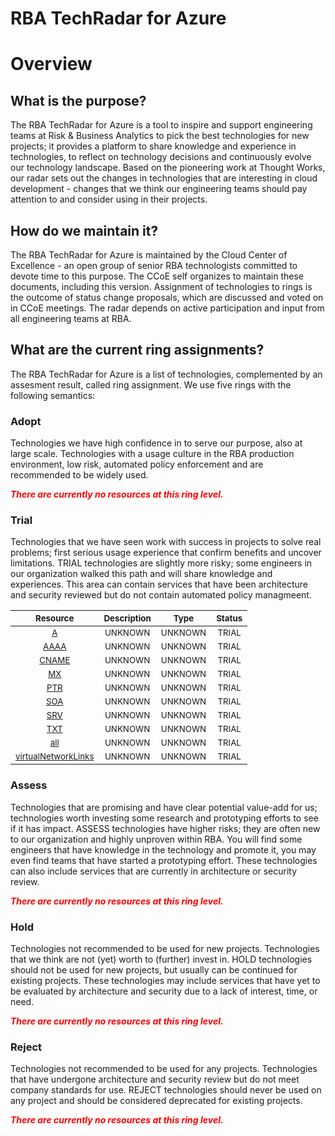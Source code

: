 
RBA TechRadar for Azure
=======================

# Overview

## What is the purpose?


The RBA TechRadar for Azure is a tool to inspire and support engineering teams at Risk & Business Analytics to pick the best technologies for new projects; it provides a platform to share knowledge and experience in technologies, to reflect on technology decisions and continuously evolve our technology landscape.  Based on the pioneering work at Thought Works, our radar sets out the changes in technologies that are interesting in cloud development - changes that we think our engineering teams should pay attention to and consider using in their projects.
## How do we maintain it?


The RBA TechRadar for Azure is maintained by the Cloud Center of Excellence - an open group of senior RBA technologists committed to devote time to this purpose.  The CCoE self organizes to maintain these documents, including this version.  Assignment of technologies to rings is the outcome of status change proposals, which are discussed and voted on in CCoE meetings.  The radar depends on active participation and input from all engineering teams at RBA.
## What are the current ring assignments?


The RBA TechRadar for Azure is a list of technologies, complemented by an assesment result, called ring assignment.  We use five rings with the following semantics:
### Adopt


Technologies we have high confidence in to serve our purpose, also at large scale.  Technologies with a usage culture in the RBA production environment, low risk, automated policy enforcement and are recommended to be widely used.  
  
***<font color="red"> There are currently no resources at this ring level. </font>***
### Trial


Technologies that we have seen work with success in projects to solve real problems;  first serious usage experience that confirm benefits and uncover limitations.  TRIAL technologies are slightly more risky; some engineers in our organization walked this path and will share knowledge and experiences.  This area can contain services that have been architecture and security reviewed but do not contain automated policy managmeent.  

|<sub>Resource</sub>|<sub>Description</sub>|<sub>Type</sub>|<sub>Status</sub>|
| :---: | :---: | :---: | :---: |
|<sub>[A](https://github.com/openrba/python-azure-techradar/tree/master/Microsoft.DBforPostgreSQL/privateDnsZones/A)</sub>|<sub>UNKNOWN</sub>|<sub>UNKNOWN</sub>|<sub>TRIAL</sub>|
|<sub>[AAAA](https://github.com/openrba/python-azure-techradar/tree/master/Microsoft.DBforPostgreSQL/privateDnsZones/AAAA)</sub>|<sub>UNKNOWN</sub>|<sub>UNKNOWN</sub>|<sub>TRIAL</sub>|
|<sub>[CNAME](https://github.com/openrba/python-azure-techradar/tree/master/Microsoft.DBforPostgreSQL/privateDnsZones/CNAME)</sub>|<sub>UNKNOWN</sub>|<sub>UNKNOWN</sub>|<sub>TRIAL</sub>|
|<sub>[MX](https://github.com/openrba/python-azure-techradar/tree/master/Microsoft.DBforPostgreSQL/privateDnsZones/MX)</sub>|<sub>UNKNOWN</sub>|<sub>UNKNOWN</sub>|<sub>TRIAL</sub>|
|<sub>[PTR](https://github.com/openrba/python-azure-techradar/tree/master/Microsoft.DBforPostgreSQL/privateDnsZones/PTR)</sub>|<sub>UNKNOWN</sub>|<sub>UNKNOWN</sub>|<sub>TRIAL</sub>|
|<sub>[SOA](https://github.com/openrba/python-azure-techradar/tree/master/Microsoft.DBforPostgreSQL/privateDnsZones/SOA)</sub>|<sub>UNKNOWN</sub>|<sub>UNKNOWN</sub>|<sub>TRIAL</sub>|
|<sub>[SRV](https://github.com/openrba/python-azure-techradar/tree/master/Microsoft.DBforPostgreSQL/privateDnsZones/SRV)</sub>|<sub>UNKNOWN</sub>|<sub>UNKNOWN</sub>|<sub>TRIAL</sub>|
|<sub>[TXT](https://github.com/openrba/python-azure-techradar/tree/master/Microsoft.DBforPostgreSQL/privateDnsZones/TXT)</sub>|<sub>UNKNOWN</sub>|<sub>UNKNOWN</sub>|<sub>TRIAL</sub>|
|<sub>[all](https://github.com/openrba/python-azure-techradar/tree/master/Microsoft.DBforPostgreSQL/privateDnsZones/all)</sub>|<sub>UNKNOWN</sub>|<sub>UNKNOWN</sub>|<sub>TRIAL</sub>|
|<sub>[virtualNetworkLinks](https://github.com/openrba/python-azure-techradar/tree/master/Microsoft.DBforPostgreSQL/privateDnsZones/virtualNetworkLinks)</sub>|<sub>UNKNOWN</sub>|<sub>UNKNOWN</sub>|<sub>TRIAL</sub>|

### Assess


Technologies that are promising and have clear potential value-add for us; technologies worth investing some research and prototyping efforts to see if it has impact.  ASSESS technologies have higher risks;  they are often new to our organization and highly unproven within RBA.  You will find some engineers that have knowledge in the technology and promote it, you may even find teams that have started a prototyping effort.  These technologies can also include services that are currently in architecture or security review.  
  
***<font color="red"> There are currently no resources at this ring level. </font>***
### Hold


Technologies not recommended to be used for new projects. Technologies that we think are not (yet) worth to (further) invest in.  HOLD technologies should not be used for new projects, but usually can be continued for existing projects.  These technologies may include services that have yet to be evaluated by architecture and security due to a lack of interest, time, or need.  
  
***<font color="red"> There are currently no resources at this ring level. </font>***
### Reject


Technologies not recommended to be used for any projects. Technologies that have undergone architecture and security review but do not meet company standards for use.  REJECT technologies should never be used on any project and should be considered deprecated for existing projects.  
  
***<font color="red"> There are currently no resources at this ring level. </font>***
